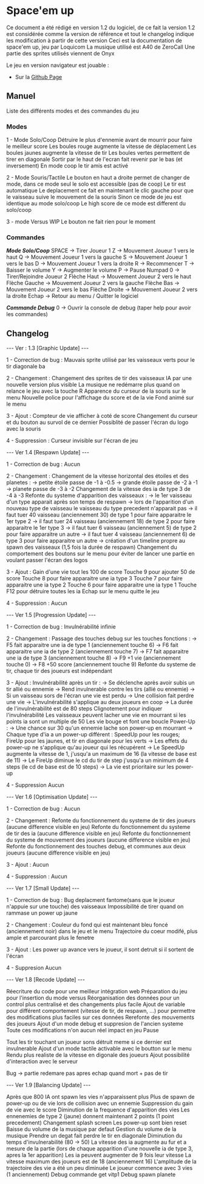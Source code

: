 # Space'em up

Ce document a été rédigé en version 1.2 du logiciel, de ce fait la version 1.2 est considérée comme la version de référence et tout le changelog indique les modification à partir de cette version
Ceci est la documentation de space'em up, jeu par Loquicom
La musique utilisé est A40 de ZeroCall
Une partie des sprites utilisés viennent de Onyx

Le jeu en version navigateur est jouable :
 - Sur la [Github Page](https://loquicom.github.io/Space-em-up/)

## Manuel

Liste des différents modes et des commandes du jeu

### Modes

1 - Mode Solo/Coop
Détruire le plus d'ennemie avant de mourrir pour faire le meilleur score
Les boules rouge augmente la vitesse de déplacement
Les boules jaunes augmente la vitesse de tir
Les boules vertes permettent de tirer en diagonale
Sortir par le haut de l'ecran fait revenir par le bas (et inversement)
En mode coop le tir amis est activé

2 - Mode Souris/Tactile
Le bouton en haut a droite permet de changer de mode, dans ce mode seul le solo est accessible (pas de coop)
Le tir est automatique
Le deplacement ce fait en maintenant le clic gauche pour que le vaisseau suive le mouvement de la souris
Sinon ce mode de jeu est identique au mode solo/coop
Le high score de ce mode est different du solo/coop

3 - mode Versus
WIP
Le bouton ne fait rien pour le moment

### Commandes

___Mode Solo/Coop___
SPACE -> Tirer Joueur 1
Z -> Mouvement Joueur 1 vers le haut
Q -> Mouvement Joueur 1 vers la gauche
S -> Mouvement Joueur 1 vers le bas 
D -> Mouvement Joueur 1 vers la droite
R -> Recommencer
T -> Baisser le volume
Y -> Augmenter le volume
P -> Pause
Numpad 0 -> Tirer/Rejoindre Joueur 2
Flèche Haut -> Mouvement Joueur 2 vers le haut
Flèche Gauche -> Mouvement Joueur 2 vers la gauche
Flèche Bas -> Mouvement Joueur 2 vers le bas 
Flèche Droite -> Mouvement Joueur 2 vers la droite
Echap -> Retour au menu / Quitter le logiciel

___Commande Debug___
0 -> Ouvrir la console de debug (taper help pour avoir les commandes) 

## Changelog

--- Ver : 1.3 [Graphic Update] ---

1 - Correction de bug :
Mauvais sprite utilisé par les vaisseaux verts pour le tir diagonale ba

2 - Changement :
Changement des sprites de tir des vaisseaux IA par une nouvelle version plus visible
La musique ne redémarre plus quand on relance le jeu avec la touche R
Apparence du curseur de la souris sur le menu
Nouvelle police pour l'affichage du score et de la vie
Fond animé sur le menu

3 - Ajout :
Compteur de vie afficher à coté de score
Changement du curseur et du bouton au survol de ce dernier
Possiblité de passer l'écran du logo avec la souris

4 - Suppression :
Curseur invisible sur l'écran de jeu

--- Ver 1.4 [Respawn Update] ---

1 - Correction de bug :
Aucun

2 - Changement :
Changement de la vitesse horizontal des étoiles et des planetes :
   -> petite étoile passe de -1 à -0.5
   -> grande étoile passe de -2 à -1
   -> planete passe de -3 à -2
Changement de la vitesse des ia de type 3 de -4 à -3
Refonte du systeme d'apparition des vaisseaux :
   -> le 1er vaisseau d'un type apparait après son temps de respawn
   -> lors de l'apparition d'un nouveau type de vaisseau le vaisseau du type precedent n'apparait pas
   -> il faut tuer 40 vaisseau (anciennement 30) de type 1 pour faire apparaitre le 1er type 2
   -> il faut tuer 24 vaisseau (anciennement 18) de type 2 pour faire apparaitre le 1er type 3
   -> il faut tuer 6 vaisseau (anciennement 5) de type 2 pour faire apparaitre un autre
   -> il faut tuer 4 vaisseau (anciennement 6) de type 3 pour faire apparaitre un autre
   -> création d'un timeline propre au spawn des vaisseaux (1,5 fois la durée de respawn)
Changement du comportement des boutons sur le menu pour éviter de lancer une partie en voulant passer l'écran des logos

3 - Ajout :
Gain d'une vie tout les 100 de score
Touche 9 pour ajouter 50 de score
Touche 8 pour faire apparaitre une ia type 3
Touche 7 pour faire apparaitre une ia type 2
Touche 6 pour faire apparaitre une ia type 1
Touche F12 pour détruire toutes les ia
Echap sur le menu quitte le jeu

4 - Suppression :
Aucun

--- Ver 1.5 [Progression Update] ---

1 - Correction de bug  :
Invulnérabilité infinie

2 - Changement :
Passage des touches debug sur les touches fonctions :
   -> F5 fait apparaitre une ia de type 1 (anciennement touche 6)
   -> F6 fait apparaitre une ia de type 2 (anciennement touche 7)
   -> F7 fait apparaitre une ia de type 3 (anciennement touche 8)
   -> F9 +1 vie (anciennement touche 0)
   -> F8 +50 score (anciennement touche 9)
Refonte du systeme de tir, chaque tir des joueurs est indépendant

3 - Ajout :
Invulnérabilité après un tir :
   -> Se déclenche après avoir subis un tir allié ou ennemie
   -> Rend invulnerable contre les tirs (allié ou ennemie)
   -> Si un vaisseau sors de l'écran une vie est perdu
   -> Une collision fait perdre une vie
   -> L'invulnérabilité s'applique au deux joueurs en coop
   -> La durée de l'invulnérabilité est de 80 steps
Clignotement pour indiquer l'invulnérabilité
Les vaisseaux peuvent lacher une vie en mourrant si les points ia sont un multiple de 50
Les vie bouge et font une boucle
Power-Up :
   -> Une chance sur 30 qu'un ennemie lache son power-up en mourrant
   -> Chaque type d'ia a un power-up différent : SpeedUp pour les rouges; FireUp pour les jaunes, et tir en diagonale pour les verts
   -> Les effets du power-up ne s'applique qu'au joueur qui les récupérent
   -> Le SpeedUp augmente la vitesse de 1, j'usqu'a un maximum de 16 (la vitesse de base est de 11)
   -> Le FireUp diminue le cd du tir de step j'usqu'a un minimum de 4 steps (le cd de base est de 10 steps)
   -> La vie est prioritaire sur les power-up

4 - Suppression
Aucun

--- Ver 1.6 [Optimisation Update] ---

1 - Correction de bug :
Aucun

2 - Changement :
Refonte du fonctionnement du systeme de tir des joueurs (aucune difference visible en jeu)
Refonte du fonctionnement du systeme de tir des ia (aucune difference visible en jeu)
Refonte du fonctionnement du systeme de mouvement des joueurs (aucune difference visible en jeu)
Refonte du fonctionnement des touches debug, et communes aux deux joueurs (aucune difference visible en jeu)

3 - Ajout :
Aucun

4 - Suppression :
Aucun

--- Ver 1.7 [Small Update] ---

1 - Correction de bug :
Bug deplacment fantome(sans que le joueur n'appuie sur une touche) des vaisseaux
Impossibilité de tirer quand on rammase un power up jaune

2 - Changement :
Couleur du fond qui est maintenant bleu foncé (anciennement noir) dans le jeu et le menu
Trajectoire du coeur modifé, plus ample et parcourant plus le fenetre

3 - Ajout :
Les power up avance vers le joueur, il sont detruit si il sortent de l'écran

4 - Suppresion
Aucun

--- Ver 1.8 [Recode Update] ---

Réecriture du code pour une meilleur intégration web
Préparation du jeu pour l'insertion du mode versus
Réorganisation des données pour un control plus centralisé et des changements plus facile
Ajout de variable pour différent comportement (vitesse de tir, de respawn, ...) pour permettre des modifications plus faciles sur ces données
Rerefonte des mouvements des joueurs
Ajout d'un mode debug et suppresion de l'ancien systeme
Toute ces modifications n'on aucun réel impact en jeu
Pause

Tout les tir touchant un joueur sons détruit meme si ce dernier est invulnerable
Ajout d'un mode tactile activable avec le boutton sur le menu
Rendu plus realiste de la vitesse en digonale des joueurs
Ajout possibilité d'interaction avec le serveur

Bug -> partie redemare pas apres echap quand mort + pas de tir

--- Ver 1.9 [Balancing Update] ---

Après que 800 IA ont spawn les vies n'apparaissent plus
Plus de spawn de power-up ou de vie lors de collision avec un ennemie
Suppression du gain de vie avec le score
Diminution de la frequence d'apparition des vies
Les ennenemies de type 2 (jaune) donnent maintenant 2 points (1 point precedement)
Changement splash screen
Les power-up sont bien reset
Baisse du volume de la musique par defaut
Gestion du volume de la musique
Prendre un degat fait perdre le tir en diagonale
Diminution du temps d'invulnerabilité (80 -> 50)
La vitesse des ia augmente au fur et a mesure de la partie (lors de chaque apparition d'une nouvelle ia de type 3, apres la 1er apparition)
Les ia peuvent augmenter de 9 fois leur vitesse
La vitesse maximum des joueurs est de 18 (anciennement 16)
L'amplitude de la trajectoire des vie a été un peu diminuée
Le joueur commence avec 3 vies (1 anciennement)
Debug commande get vitp1
Debug spawn planete
